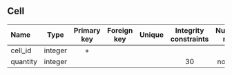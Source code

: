 ## Cell

|Name|Type|Primary key|Foreign key|Unique|Integrity constraints|Null/not null|
|:----|:----:|:-----------:|:-----------:|:------:|:----------------------:|:------:|
|cell_id|integer|+| | | ||
|quantity|integer| | | | 30| not null|